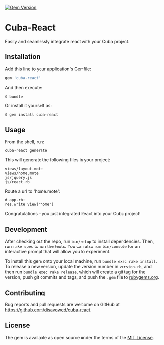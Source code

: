 [![Gem Version](https://img.shields.io/gem/v/cuba-react.svg)](https://rubygems.org/gems/cuba-react)

# Cuba-React

Easily and seamlessly integrate react with your Cuba project.

## Installation

Add this line to your application's Gemfile:

```ruby
gem 'cuba-react'
```

And then execute:

    $ bundle

Or install it yourself as:

    $ gem install cuba-react

## Usage

From the shell, run:
  
    cuba-react generate

This will generate the following files in your project:

    views/layout.mote
    views/home.mote
    js/jquery.js
    js/react.rb

Route a url to 'home.mote':

    # app.rb:
    res.write view("home")

Congratulations - you just integrated React into your Cuba project!

## Development

After checking out the repo, run `bin/setup` to install dependencies. Then, run `rake spec` to run the tests. You can also run `bin/console` for an interactive prompt that will allow you to experiment.

To install this gem onto your local machine, run `bundle exec rake install`. To release a new version, update the version number in `version.rb`, and then run `bundle exec rake release`, which will create a git tag for the version, push git commits and tags, and push the `.gem` file to [rubygems.org](https://rubygems.org).

## Contributing

Bug reports and pull requests are welcome on GitHub at https://github.com/disavowed/cuba-react.

## License

The gem is available as open source under the terms of the [MIT License](http://opensource.org/licenses/MIT).
